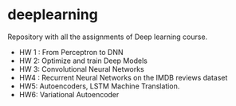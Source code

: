 # deeplearning

Repository with all the assignments of Deep learning course.

* HW 1 : From Perceptron to DNN
* HW 2: Optimize and train Deep Models
* HW 3: Convolutional Neural Networks
* HW4 : Recurrent Neural Networks on the IMDB reviews dataset
* HW5: Autoencoders, LSTM Machine Translation.
* HW6: Variational Autoencoder
